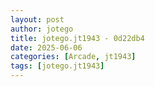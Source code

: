 ```yaml
---
layout: post
author: jotego
title: jotego.jt1943 - 0d22db4
date: 2025-06-06
categories: [Arcade, jt1943]
tags: [jotego.jt1943]
---
```


